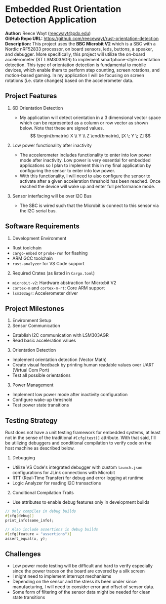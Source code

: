 # Embedded Rust Orientation Detection Application
**Author:** Reece Wayt (reecwayt@pdx.edu)  
**GitHub Repo URL:** https://github.com/reecewayt/rust-orientation-detection  
**Description:** This project uses the **BBC Microbit V2** which is a SBC with a Nordic nRF52833 processor, on board sensors, leds, buttons, a speaker, and debugger. More specifically, this project will utilize the on-board accelerometer (ST LSM303AGR) to implement smartphone-style orientation detection. This type of orientation detection is fundamental to mobile devices, which enable them to perform step counting, screen rotations, and motion-based gaming. In my application I will be focusing on screen rotations (i.e. state changes) based on the accelerometer data. 

## Project Features
1. 6D Orientation Detection
    - My application will detect orientation in a 3 dimensional vector space which can be represented as a column or row vector as shown below. Note that these are signed values. 
$$
\begin{bmatrix} 
X \\ Y \\ Z
\end{bmatrix},
[X \; Y \; Z]
$$
2. Low power functionality after inactivity
    - The accelerometer includes functionality to enter into low power mode after inactivity. Low power is very essential for embedded applications so I plan to implement this in my final application by configuring the sensor to enter into low power. 
    - With this functionality, I will need to also configure the sensor to activate after a given acceleration threshold has been reached. Once reached the device will wake up and enter full performance mode. 

3. Sensor interfacing will be over I2C Bus
    - The SBC is wired such that the Microbit is connect to this sensor via the I2C serial bus. 

## Software Requirements
1. Development Environment
- Rust toolchain
- `cargo-embed` or `probe-run` for flashing
- ARM GCC toolchain
- `rust-analyzer` for VS Code support
2. Required Crates (as listed in `Cargo.toml`)
- `microbit-v2`: Hardware abstraction for Micro:bit V2
- `cortex-m` and `cortex-m-rt`: Core ARM support
- `lsm303agr`: Accelerometer driver

## Project Milestones
1. Environment Setup
2. Sensor Communication
- Establish I2C communication with LSM303AGR
- Read basic acceleration values
3. Orientation Detection
- Implement orientation detection (Vector Math)
- Create visual feedback by printing human readable values over UART (Virtual Com Port)
- Test all possible orientations
3. Power Management
- Implement low power mode after inactivity configuration
- Configure wake-up threshold
- Test power state transitions

## Testing Strategy
Rust does not have a unit testing framework for embedded systems, at least not in the sense of the traditional `#[cfg(test)]` attribute. With that said, I'll be utilizing debuggers and conditional compilation to verify code on the host machine as described below. 
1. Debugging
- Utilize VS Code's integrated debugger with custom `launch.json` configurations for JLink connections with Microbit
- RTT (Real-Time Transfer) for debug and error logging at runtime
- Logic Analyzer for reading I2C transactions
2. Conditional Compilation Traits
- Use attributes to enable debug features only in development builds
```rust
// Only compiles in debug builds
#[cfg(debug)]
print_info(some_info); 

// Also include assertions in debug builds
#[cfg(feature = "assertions")]
assert_equal(x, y); 
```

## Challenges 
- Low power mode testing will be difficult and hard to verify especially since the power traces on the board are covered by a silk screen
- I might need to implement interrupt mechanisms 
- Depending on the sensor and the stress its been under since manufacturing, I will need to consider error and offset of sensor data. 
- Some form of filtering of the sensor data might be needed for clean state transitions
